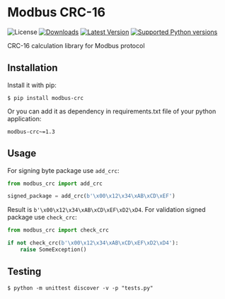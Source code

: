 # Modbus CRC-16

![License](https://img.shields.io/badge/License-BSD%203--Clause-green)
[![Downloads](https://img.shields.io/pypi/dm/modbus-crc.svg?color=orange)](https://pypi.python.org/pypi/modbus-crc)
[![Latest Version](https://img.shields.io/pypi/v/modbus-crc.svg)](https://pypi.python.org/pypi/modbus-crc)
[![Supported Python versions](https://img.shields.io/pypi/pyversions/modbus-crc.svg)](https://pypi.python.org/pypi/modbus-crc)

CRC-16 calculation library for Modbus protocol

## Installation

Install it with pip:

```shell
$ pip install modbus-crc
```

Or you can add it as dependency in requirements.txt file of your python application:

```
modbus-crc~=1.3
```

## Usage

For signing byte package use `add_crc`:

```python
from modbus_crc import add_crc

signed_package = add_crc(b'\x00\x12\x34\xAB\xCD\xEF')
```

Result is `b'\x00\x12\x34\xAB\xCD\xEF\xD2\xD4`. For validation signed package use `check_crc`:

```python
from modbus_crc import check_crc

if not check_crc(b'\x00\x12\x34\xAB\xCD\xEF\xD2\xD4'):
    raise SomeException()
```

## Testing

```shell
$ python -m unittest discover -v -p "tests.py"
```

